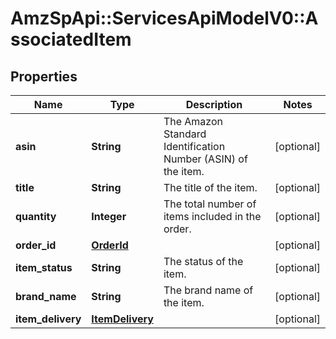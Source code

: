 # AmzSpApi::ServicesApiModelV0::AssociatedItem

## Properties
Name | Type | Description | Notes
------------ | ------------- | ------------- | -------------
**asin** | **String** | The Amazon Standard Identification Number (ASIN) of the item. | [optional] 
**title** | **String** | The title of the item. | [optional] 
**quantity** | **Integer** | The total number of items included in the order. | [optional] 
**order_id** | [**OrderId**](OrderId.md) |  | [optional] 
**item_status** | **String** | The status of the item. | [optional] 
**brand_name** | **String** | The brand name of the item. | [optional] 
**item_delivery** | [**ItemDelivery**](ItemDelivery.md) |  | [optional] 

